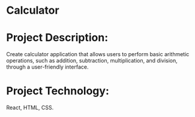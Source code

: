 # Calculator
# Project Description: 
Create calculator application that allows users to perform basic arithmetic operations, such as  addition, subtraction, multiplication, and division, through a user-friendly interface. 
# Project Technology: 
  React, HTML, CSS. 
